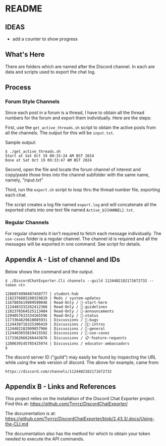# README

## IDEAS

- add a counter to show progress
    
## What's Here

There are folders which are named after the Discord channel. In each are data and scripts used to export the chat log.

## Process 

### Forum Style Channels

Since each post in a forum is a thread, I have to obtain all the thread numbers for the forum and export them individually. Here are the steps:

First, use the `get_active_threads.sh` script to obtain the active posts from all the channels. The output for this will be `input.txt`. 

Sample output:

```
$ ./get_active_threads.sh 
Start at Sat Oct 19 09:33:24 AM BST 2024
Done at Sat Oct 19 09:33:47 AM BST 2024
```

Second, open the file and locate the forum channel of interest and copy/paste those lines into the channel subfolder with the same name, namely, "input.txt"

Third, run the `export.sh` script to loop thru the thread number file, exporting each chat.

The script creates a log file named `export.log` and will concatenate all the exported chats into one text file named `Active_${CHANNEL}.txt`.

### Regular Channels

For regular channels it isn't required to fetch each message individually. The `use-cases` folder is a regular channel. The channel id is required and all the messages will be exported in one command. See script for details.

## Appendix A - List of channel and IDs

Below shows the command and the output.

```
$ ./DiscordChatExporter.Cli channels --guild 1124402182171672732 --token <t>

1286074990407450777 | student-hub
1182376885280329829 | Mods / system-updates
1167885619989590046 | Read-Only / 🏁-start-here
1124403332262412368 | Read-Only / 📕-guidelines
1182376564525113484 | Read-Only / 📣-announcements
1294057633334165596 | Read-Only / 🚥-status
1173364829810085931 | Discussions / 🐞-bugs
1124438716325306419 | Discussions / 👋🏽-intros
1124402182909857966 | Discussions / 💬-general
1124403655819415592 | Discussions / 📇-use-cases
1173362666266443876 | Discussions / 📋-feature-requests
1280639145785425974 | Discussions / educator-ambassadors
$ 
```

The discord server ID ("guild") may easily be found by inspecting the URL while using the web version of discord. The above for example, came from: 

```
https://discord.com/channels/1124402182171672732
```

## Appendix B - Links and References

This project relies on the installation of the Discord Chat Exporter project. Find this at:
https://github.com/Tyrrrz/DiscordChatExporter/

The documentation is at:
https://github.com/Tyrrrz/DiscordChatExporter/blob/2.43.3/.docs/Using-the-CLI.md

The documentation also has the method for which to obtain your token needed to execute the API commands.


